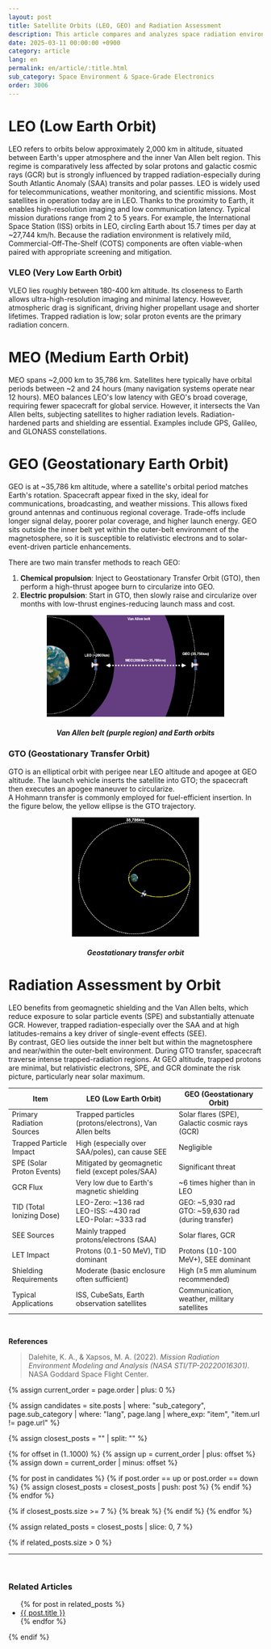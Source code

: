 ```yaml
---
layout: post
title: Satellite Orbits (LEO, GEO) and Radiation Assessment
description: This article compares and analyzes space radiation environments and radiation hardness evaluation criteria (TID, SEE, GCR, SPE, etc.) for various orbits such as LEO, GEO, and GTO. It also provides a detailed explanation of dominant radiation sources per orbit and the necessity of shielding.
date: 2025-03-11 00:00:00 +0900
category: article
lang: en
permalink: en/article/:title.html
sub_category: Space Environment & Space-Grade Electronics
order: 3006
---
```


# LEO (Low Earth Orbit)

LEO refers to orbits below approximately 2,000 km in altitude, situated between Earth's upper atmosphere and the inner Van Allen belt region.
This regime is comparatively less affected by solar protons and galactic cosmic rays (GCR) but is strongly influenced by trapped radiation-especially during South Atlantic Anomaly (SAA) transits and polar passes.
LEO is widely used for telecommunications, weather monitoring, and scientific missions. Most satellites in operation today are in LEO.
Thanks to the proximity to Earth, it enables high-resolution imaging and low communication latency. Typical mission durations range from 2 to 5 years.
For example, the International Space Station (ISS) orbits in LEO, circling Earth about 15.7 times per day at ~27,744 km/h.
Because the radiation environment is relatively mild, Commercial-Off-The-Shelf (COTS) components are often viable-when paired with appropriate screening and mitigation.

### VLEO (Very Low Earth Orbit)

VLEO lies roughly between 180-400 km altitude.
Its closeness to Earth allows ultra-high-resolution imaging and minimal latency.
However, atmospheric drag is significant, driving higher propellant usage and shorter lifetimes.
Trapped radiation is low; solar proton events are the primary radiation concern.

# MEO (Medium Earth Orbit)

MEO spans ~2,000 km to 35,786 km.
Satellites here typically have orbital periods between ~2 and 24 hours (many navigation systems operate near 12 hours).
MEO balances LEO's low latency with GEO's broad coverage, requiring fewer spacecraft for global service.
However, it intersects the Van Allen belts, subjecting satellites to higher radiation levels.
Radiation-hardened parts and shielding are essential.
Examples include GPS, Galileo, and GLONASS constellations.

# GEO (Geostationary Earth Orbit)

GEO is at ~35,786 km altitude, where a satellite's orbital period matches Earth's rotation.
Spacecraft appear fixed in the sky, ideal for communications, broadcasting, and weather missions.
This allows fixed ground antennas and continuous regional coverage.
Trade-offs include longer signal delay, poorer polar coverage, and higher launch energy.
GEO sits outside the inner belt yet within the outer-belt environment of the magnetosphere, so it is susceptible to relativistic electrons and to solar-event-driven particle enhancements.

There are two main transfer methods to reach GEO:

1. **Chemical propulsion**: Inject to Geostationary Transfer Orbit (GTO), then perform a high-thrust apogee burn to circularize into GEO.
2. **Electric propulsion**: Start in GTO, then slowly raise and circularize over months with low-thrust engines-reducing launch mass and cost.
<p align="center"> 
  <img src="/assets/Articles/leogeo.webp" alt="Van Allen belt (purple region) and Earth orbits" style="width: 70%;">
</p>
<div align="center">
  <h5>Van Allen belt (purple region) and Earth orbits</h5>
</div>

### GTO (Geostationary Transfer Orbit)

GTO is an elliptical orbit with perigee near LEO altitude and apogee at GEO altitude.
The launch vehicle inserts the satellite into GTO; the spacecraft then executes an apogee maneuver to circularize. <br>
A Hohmann transfer is commonly employed for fuel-efficient insertion.
In the figure below, the yellow ellipse is the GTO trajectory.

<p align="center"> 
  <img src="/assets/Articles/gto.webp" alt="Geostationary transfer orbit" style="width: 50%;">
</p>
<div align="center">
  <h5>Geostationary transfer orbit</h5>
</div>

# Radiation Assessment by Orbit

LEO benefits from geomagnetic shielding and the Van Allen belts, which reduce exposure to solar particle events (SPE) and substantially attenuate GCR.
However, trapped radiation-especially over the SAA and at high latitudes-remains a key driver of single-event effects (SEE).
<br>
By contrast, GEO lies outside the inner belt but within the magnetosphere and near/within the outer-belt environment.
During GTO transfer, spacecraft traverse intense trapped-radiation regions.
At GEO altitude, trapped protons are minimal, but relativistic electrons, SPE, and GCR dominate the risk picture, particularly near solar maximum.

<div align="center">

| Item                             | LEO (Low Earth Orbit)                                                  | GEO (Geostationary Orbit)                                 |
|----------------------------------|------------------------------------------------------------------------|-----------------------------------------------------------|
| Primary Radiation Sources        | Trapped particles (protons/electrons), Van Allen belts                | Solar flares (SPE), Galactic cosmic rays (GCR)           |
| Trapped Particle Impact          | High (especially over SAA/poles), can cause SEE                       | Negligible                                                |
| SPE (Solar Proton Events)        | Mitigated by geomagnetic field (except poles/SAA)                     | Significant threat                                        |
| GCR Flux                         | Very low due to Earth's magnetic shielding                            | ~6 times higher than in LEO                               |
| TID (Total Ionizing Dose)        | LEO-Zero: ~136 rad<br>LEO-ISS: ~430 rad<br>LEO-Polar: ~333 rad        | GEO: ~5,930 rad<br>GTO: ~59,630 rad (during transfer)     |
| SEE Sources                      | Mainly trapped protons/electrons (SAA)                                | Solar flares, GCR                                         |
| LET Impact                       | Protons (0.1-50 MeV), TID dominant                                    | Protons (10-100 MeV+), SEE dominant                       |
| Shielding Requirements           | Moderate (basic enclosure often sufficient)                           | High (≥5 mm aluminum recommended)                         |
| Typical Applications             | ISS, CubeSats, Earth observation satellites                           | Communication, weather, military satellites               |

</div>

<br>

**References**  
>Dalehite, K. A., & Xapsos, M. A. (2022). *Mission Radiation Environment Modeling and Analysis (NASA STI/TP-20220016301)*. NASA Goddard Space Flight Center.


<!-- 관련 글 자동화 -->
{% assign current_order = page.order | plus: 0 %}

{% assign candidates = site.posts 
  | where: "sub_category", page.sub_category 
  | where: "lang", page.lang 
  | where_exp: "item", "item.url != page.url" 
%}

{% assign closest_posts = "" | split: "" %}

{% for offset in (1..1000) %}
  {% assign up = current_order | plus: offset %}
  {% assign down = current_order | minus: offset %}

  {% for post in candidates %}
    {% if post.order == up or post.order == down %}
      {% assign closest_posts = closest_posts | push: post %}
    {% endif %}
  {% endfor %}

  {% if closest_posts.size >= 7 %}
    {% break %}
  {% endif %}
{% endfor %}

{% assign related_posts = closest_posts | slice: 0, 7 %}

{% if related_posts.size > 0 %}
  <hr>
  <br>
  <h3>Related Articles</h3>
  <ul>
    {% for post in related_posts %}
      <li><a href="{{ post.url }}">{{ post.title }}</a></li>
    {% endfor %}
  </ul>
{% endif %}
